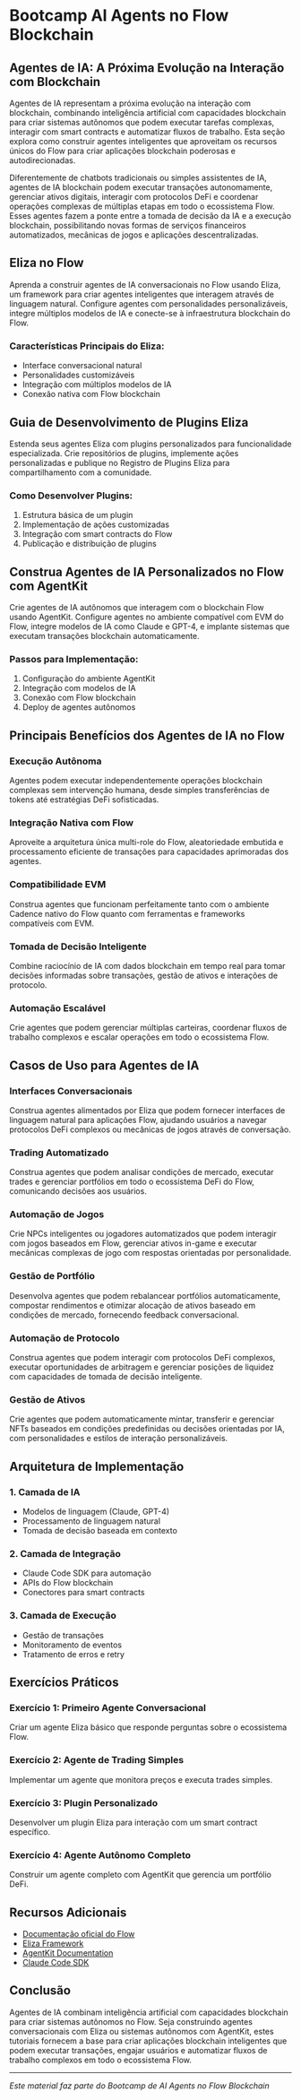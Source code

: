 # Bootcamp AI Agents no Flow Blockchain

## Agentes de IA: A Próxima Evolução na Interação com Blockchain

Agentes de IA representam a próxima evolução na interação com blockchain, combinando inteligência artificial com capacidades blockchain para criar sistemas autônomos que podem executar tarefas complexas, interagir com smart contracts e automatizar fluxos de trabalho. Esta seção explora como construir agentes inteligentes que aproveitam os recursos únicos do Flow para criar aplicações blockchain poderosas e autodirecionadas.

Diferentemente de chatbots tradicionais ou simples assistentes de IA, agentes de IA blockchain podem executar transações autonomamente, gerenciar ativos digitais, interagir com protocolos DeFi e coordenar operações complexas de múltiplas etapas em todo o ecossistema Flow. Esses agentes fazem a ponte entre a tomada de decisão da IA e a execução blockchain, possibilitando novas formas de serviços financeiros automatizados, mecânicas de jogos e aplicações descentralizadas.

## Eliza no Flow

Aprenda a construir agentes de IA conversacionais no Flow usando Eliza, um framework para criar agentes inteligentes que interagem através de linguagem natural. Configure agentes com personalidades personalizáveis, integre múltiplos modelos de IA e conecte-se à infraestrutura blockchain do Flow.

### Características Principais do Eliza:
- Interface conversacional natural
- Personalidades customizáveis
- Integração com múltiplos modelos de IA
- Conexão nativa com Flow blockchain

## Guia de Desenvolvimento de Plugins Eliza

Estenda seus agentes Eliza com plugins personalizados para funcionalidade especializada. Crie repositórios de plugins, implemente ações personalizadas e publique no Registro de Plugins Eliza para compartilhamento com a comunidade.

### Como Desenvolver Plugins:
1. Estrutura básica de um plugin
2. Implementação de ações customizadas
3. Integração com smart contracts do Flow
4. Publicação e distribuição de plugins

## Construa Agentes de IA Personalizados no Flow com AgentKit

Crie agentes de IA autônomos que interagem com o blockchain Flow usando AgentKit. Configure agentes no ambiente compatível com EVM do Flow, integre modelos de IA como Claude e GPT-4, e implante sistemas que executam transações blockchain automaticamente.

### Passos para Implementação:
1. Configuração do ambiente AgentKit
2. Integração com modelos de IA
3. Conexão com Flow blockchain
4. Deploy de agentes autônomos

## Principais Benefícios dos Agentes de IA no Flow

### Execução Autônoma
Agentes podem executar independentemente operações blockchain complexas sem intervenção humana, desde simples transferências de tokens até estratégias DeFi sofisticadas.

### Integração Nativa com Flow
Aproveite a arquitetura única multi-role do Flow, aleatoriedade embutida e processamento eficiente de transações para capacidades aprimoradas dos agentes.

### Compatibilidade EVM
Construa agentes que funcionam perfeitamente tanto com o ambiente Cadence nativo do Flow quanto com ferramentas e frameworks compatíveis com EVM.

### Tomada de Decisão Inteligente
Combine raciocínio de IA com dados blockchain em tempo real para tomar decisões informadas sobre transações, gestão de ativos e interações de protocolo.

### Automação Escalável
Crie agentes que podem gerenciar múltiplas carteiras, coordenar fluxos de trabalho complexos e escalar operações em todo o ecossistema Flow.

## Casos de Uso para Agentes de IA

### Interfaces Conversacionais
Construa agentes alimentados por Eliza que podem fornecer interfaces de linguagem natural para aplicações Flow, ajudando usuários a navegar protocolos DeFi complexos ou mecânicas de jogos através de conversação.

### Trading Automatizado
Construa agentes que podem analisar condições de mercado, executar trades e gerenciar portfólios em todo o ecossistema DeFi do Flow, comunicando decisões aos usuários.

### Automação de Jogos
Crie NPCs inteligentes ou jogadores automatizados que podem interagir com jogos baseados em Flow, gerenciar ativos in-game e executar mecânicas complexas de jogo com respostas orientadas por personalidade.

### Gestão de Portfólio
Desenvolva agentes que podem rebalancear portfólios automaticamente, compostar rendimentos e otimizar alocação de ativos baseado em condições de mercado, fornecendo feedback conversacional.

### Automação de Protocolo
Construa agentes que podem interagir com protocolos DeFi complexos, executar oportunidades de arbitragem e gerenciar posições de liquidez com capacidades de tomada de decisão inteligente.

### Gestão de Ativos
Crie agentes que podem automaticamente mintar, transferir e gerenciar NFTs baseados em condições predefinidas ou decisões orientadas por IA, com personalidades e estilos de interação personalizáveis.

## Arquitetura de Implementação

### 1. Camada de IA
- Modelos de linguagem (Claude, GPT-4)
- Processamento de linguagem natural
- Tomada de decisão baseada em contexto

### 2. Camada de Integração
- Claude Code SDK para automação
- APIs do Flow blockchain
- Conectores para smart contracts

### 3. Camada de Execução
- Gestão de transações
- Monitoramento de eventos
- Tratamento de erros e retry

## Exercícios Práticos

### Exercício 1: Primeiro Agente Conversacional
Criar um agente Eliza básico que responde perguntas sobre o ecossistema Flow.

### Exercício 2: Agente de Trading Simples
Implementar um agente que monitora preços e executa trades simples.

### Exercício 3: Plugin Personalizado
Desenvolver um plugin Eliza para interação com um smart contract específico.

### Exercício 4: Agente Autônomo Completo
Construir um agente completo com AgentKit que gerencia um portfólio DeFi.

## Recursos Adicionais

- [Documentação oficial do Flow](https://developers.flow.com)
- [Eliza Framework](https://github.com/elizaos/eliza)
- [AgentKit Documentation](https://docs.agentkit.com)
- [Claude Code SDK](https://claude.ai/docs/sdk)

## Conclusão

Agentes de IA combinam inteligência artificial com capacidades blockchain para criar sistemas autônomos no Flow. Seja construindo agentes conversacionais com Eliza ou sistemas autônomos com AgentKit, estes tutoriais fornecem a base para criar aplicações blockchain inteligentes que podem executar transações, engajar usuários e automatizar fluxos de trabalho complexos em todo o ecossistema Flow.

---

*Este material faz parte do Bootcamp de AI Agents no Flow Blockchain*